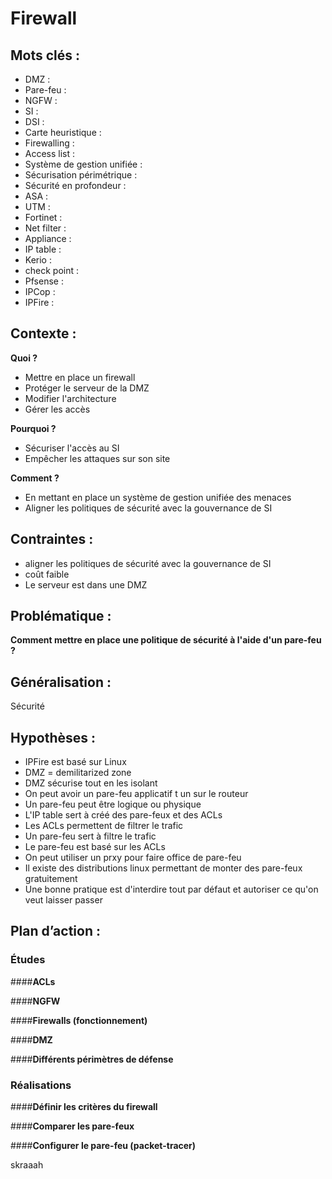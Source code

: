# Firewall

## Mots clés :

* DMZ :
* Pare-feu :
* NGFW :
* SI :
* DSI :
* Carte heuristique :
* Firewalling :
* Access list :
* Système de gestion unifiée :
* Sécurisation périmétrique :
* Sécurité en profondeur :
* ASA :
* UTM :
* Fortinet :
* Net filter :
* Appliance :
* IP table :
* Kerio :
* check point :
* Pfsense :
* IPCop :
* IPFire :

## Contexte :

**Quoi ?**

* Mettre en place un firewall
* Protéger le serveur de la DMZ
* Modifier l'architecture
* Gérer les accès

**Pourquoi ?**

* Sécuriser l'accès au SI
* Empêcher les attaques sur son site

**Comment ?**

* En mettant en place un système de gestion unifiée des menaces
* Aligner les politiques de sécurité avec la gouvernance de SI

## Contraintes :

* aligner les politiques de sécurité avec la gouvernance de SI
* coût faible
* Le serveur est dans une DMZ

## Problématique :

**Comment mettre en place une politique de sécurité à l'aide d'un pare-feu ?**


## Généralisation :

Sécurité

## Hypothèses :

* IPFire est basé sur Linux
* DMZ = demilitarized zone
* DMZ sécurise tout en les isolant
* On peut avoir un pare-feu applicatif t un sur le routeur
* Un pare-feu peut être logique ou physique
* L'IP table sert à créé des pare-feux et des ACLs
* Les ACLs permettent de filtrer le trafic
* Un pare-feu sert à filtre le trafic
* Le pare-feu est basé sur les ACLs
* On peut utiliser un prxy pour faire office de pare-feu
* Il existe des distributions linux permettant de monter des pare-feux gratuitement
* Une bonne pratique est d'interdire tout par défaut et autoriser ce qu'on veut laisser passer

## Plan d’action :

### Études

####**ACLs**

####**NGFW**

####**Firewalls (fonctionnement)**

####**DMZ**

####**Différents périmètres de défense**



### Réalisations

####**Définir les critères du firewall**

####**Comparer les pare-feux**

####**Configurer le pare-feu (packet-tracer)**

skraaah
